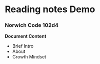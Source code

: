 # Reading notes Demo

### Norwich Code 102d4

**Document Content**

- Brief Intro
- About
- Growth Mindset
